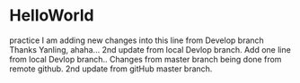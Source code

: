 # HelloWorld
practice
I am adding new changes into this line from Develop branch
Thanks Yanling, ahaha...
2nd update from local Devlop branch.
Add one line from local Devlop branch..
Changes from master branch being done from remote github.
2nd update from gitHub master branch.
